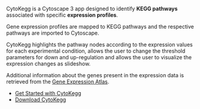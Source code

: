 CytoKegg is a Cytoscape 3 app designed to identify **KEGG pathways** associated with specific **expression profiles**.

Gene expression profiles are mapped to KEGG pathways and the respective pathways are imported to  Cytoscape.

CytoKegg highlights the pathway nodes according to the expression values for each experimental condition, allows the user to change the threshold parameters for down and up-regulation and allows the user to visualize the expression changes as slideshow.

Additional information about the genes present in the expression data is retrieved from the [Gene Expression Atlas](https://www.ebi.ac.uk/gxa/).

  * [Get Started with CytoKegg](CytoKeggHowTo.md)
  * [Download CytoKegg](http://apps.cytoscape.org/apps/cytokegg)